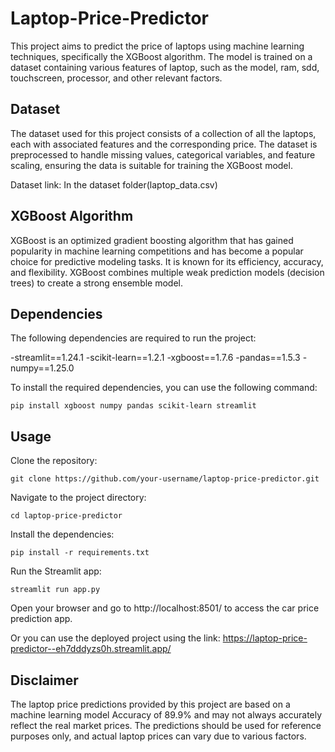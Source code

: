 # Laptop-Price-Predictor

This project aims to predict the price of laptops using machine learning techniques, specifically the XGBoost algorithm. The model is trained on a dataset containing various features of laptop, such as the model, ram, sdd, touchscreen, processor, and other relevant factors.

## Dataset

The dataset used for this project consists of a collection of all the laptops, each with associated features and the corresponding price. The dataset is preprocessed to handle missing values, categorical variables, and feature scaling, ensuring the data is suitable for training the XGBoost model.  

Dataset link: In the dataset folder(laptop_data.csv)
## XGBoost Algorithm

XGBoost is an optimized gradient boosting algorithm that has gained popularity in machine learning competitions and has become a popular choice for predictive modeling tasks. It is known for its efficiency, accuracy, and flexibility. XGBoost combines multiple weak prediction models (decision trees) to create a strong ensemble model.

## Dependencies

The following dependencies are required to run the project:

-streamlit==1.24.1
-scikit-learn==1.2.1
-xgboost==1.7.6
-pandas==1.5.3
-numpy==1.25.0

To install the required dependencies, you can use the following command:

```shell
pip install xgboost numpy pandas scikit-learn streamlit
```

## Usage
Clone the repository:
```shell
git clone https://github.com/your-username/laptop-price-predictor.git
```
Navigate to the project directory:
```shell
cd laptop-price-predictor
```
Install the dependencies:
```shell
pip install -r requirements.txt
```
Run the Streamlit app:
```shell
streamlit run app.py
```

Open your browser and go to http://localhost:8501/ to access the car price prediction app.  

Or you can use the deployed project using the link: https://laptop-price-predictor--eh7dddyzs0h.streamlit.app/

## Disclaimer
The laptop price predictions provided by this project are based on a machine learning model Accuracy of 89.9% and may not always accurately reflect the real market prices. The predictions should be used for reference purposes only, and actual laptop prices can vary due to various factors.
